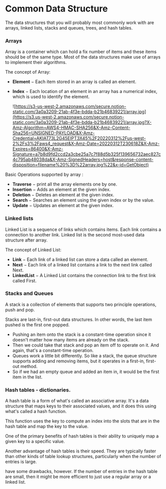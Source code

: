 # Common Data Structure

The data structures that you will probably most commonly work with are arrays, linked lists, stacks and queues, trees, and hash tables.

### Arrays

Array is a container which can hold a fix number of items and these items should be of the same type. Most of the data structures make use of arrays to implement their algorithms.

The concept of Array:

- **Element** − Each item stored in an array is called an element.
- **Index** − Each location of an element in an array has a numerical index, which is used to identify the element.
    
    ![https://s3-us-west-2.amazonaws.com/secure.notion-static.com/3a0a3209-21ab-4f3e-bdda-b21b46839221/array.jpg](https://s3.us-west-2.amazonaws.com/secure.notion-static.com/3a0a3209-21ab-4f3e-bdda-b21b46839221/array.jpg?X-Amz-Algorithm=AWS4-HMAC-SHA256&X-Amz-Content-Sha256=UNSIGNED-PAYLOAD&X-Amz-Credential=AKIAT73L2G45EIPT3X45%2F20220312%2Fus-west-2%2Fs3%2Faws4_request&X-Amz-Date=20220312T230618Z&X-Amz-Expires=86400&X-Amz-Signature=a7b8d9fd2ccd2a3cbe25a7c7f88d5b325f139656732aec827c4c795ab48038da&X-Amz-SignedHeaders=host&response-content-disposition=filename%20%3D%22array.jpg%22&x-id=GetObject)
    

Basic Operations supported by array :

- **Traverse** − print all the array elements one by one.
- **Insertion** − Adds an element at the given index.
- **Deletion** − Deletes an element at the given index.
- **Search** − Searches an element using the given index or by the value.
- **Update** − Updates an element at the given index.

### Linked lists

Linked List is a sequence of links which contains items. Each link contains a connection to another link. Linked list is the second most-used data structure after array.

The concept of Linked List:

- **Link** − Each link of a linked list can store a data called an element.
- **Next** − Each link of a linked list contains a link to the next link called Next.
- **LinkedList** − A Linked List contains the connection link to the first link called First.

### Stacks and Queues

A stack is a collection of elements that supports two principle operations, push and pop.

Stacks are last-in, first-out data structures. In other words, the last item pushed is the first one popped.

- Pushing an item onto the stack is a constant-time operation since it doesn't matter how many items are already on the stack.
- Then we could take that stack and pop an item off to operate on it. And again, that's a constant-time operation.
- Queues work a little bit differently. So like a stack, the queue structure supports adding and removing items, but it operates in a first-in, first-out method.
- So if we had an empty queue and added an item in, it would be the first item in the list.

### Hash tables - dictionaries.

A hash table is a form of what's called an associative array. It's a data structure that maps keys to their associated values, and it does this using what's called a hash function.

This function uses the key to compute an index into the slots that are in the hash table and map the key to the value.

One of the primary benefits of hash tables is their ability to uniquely map a given key to a specific value.

Another advantage of hash tables is their speed. They are typically faster than other kinds of table lookup structures, particularly when the number of entries is large.

have some drawbacks, however. If the number of entries in the hash table are small, then it might be more efficient to just use a regular array or a linked list.